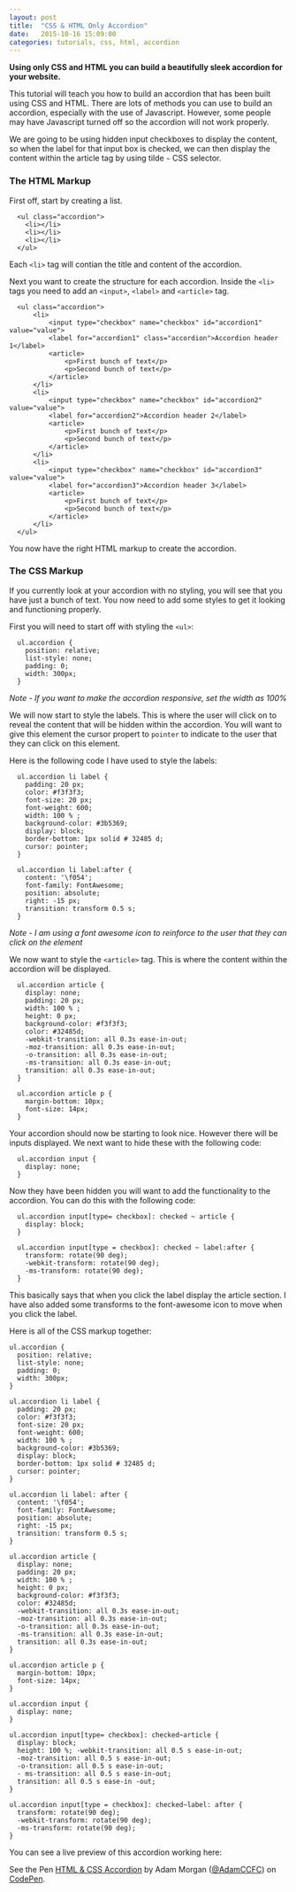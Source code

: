 ```yaml
---
layout: post
title:  "CSS & HTML Only Accordion"
date:   2015-10-16 15:09:00
categories: tutorials, css, html, accordion
---
```


**Using only CSS and HTML you can build a beautifully sleek accordion for your website.**

This tutorial will teach you how to build an accordion that has been built using CSS and HTML. There are lots of methods you can use to build an accordion, especially with the use of Javascript. However, some people may have Javascript turned off so the accordion will not work properly.

We are going to be using hidden input checkboxes to display the content, so when the label for that input box is checked, we can then display the content within the article tag by using tilde `~` CSS selector.

### The HTML Markup

First off, start by creating a list.

```
  <ul class="accordion">
    <li></li>
    <li></li>
    <li></li>
  </ul>
```

Each `<li>` tag will contian the title and content of the accordion.

Next you want to create the structure for each accordion. Inside the `<li>` tags you need to add an `<input>`, `<label>` and `<article>` tag.

```
  <ul class="accordion">
      <li>
          <input type="checkbox" name="checkbox" id="accordion1" value="value">
          <label for="accordion1" class="accordion">Accordion header 1</label>
          <article>
              <p>First bunch of text</p>
              <p>Second bunch of text</p>
          </article>
      </li>
      <li>
          <input type="checkbox" name="checkbox" id="accordion2" value="value">
          <label for="accordion2">Accordion header 2</label>
          <article>
              <p>First bunch of text</p>
              <p>Second bunch of text</p>
          </article>
      </li>
      <li>
          <input type="checkbox" name="checkbox" id="accordion3" value="value">
          <label for="accordion3">Accordion header 3</label>
          <article>
              <p>First bunch of text</p>
              <p>Second bunch of text</p>
          </article>
      </li>
  </ul>
```

You now have the right HTML markup to create the accordion.

### The CSS Markup

If you currently look at your accordion with no styling, you will see that you have just a bunch of text. You now need to add some styles to get it looking and functioning properly.

First you will need to start off with styling the `<ul>`:

```
  ul.accordion {
    position: relative;
    list-style: none;
    padding: 0;
    width: 300px;
  }
```

*Note - If you want to make the accordion responsive, set the width as 100%*

We will now start to style the labels. This is where the user will click on to reveal the content that will be hidden within the accordion. You will want to give this element the cursor propert to `pointer` to indicate to the user that they can click on this element.

Here is the following code I have used to style the labels:

```
  ul.accordion li label {
    padding: 20 px;
    color: #f3f3f3;
    font-size: 20 px;
    font-weight: 600;
    width: 100 % ;
    background-color: #3b5369;
    display: block;
    border-bottom: 1px solid # 32485 d;
    cursor: pointer;
  }

  ul.accordion li label:after {
    content: '\f054';
    font-family: FontAwesome;
    position: absolute;
    right: -15 px;
    transition: transform 0.5 s;
  }
```
*Note - I am using a font awesome icon to reinforce to the user that they can click on the element*

We now want to style the `<article>` tag. This is where the content within the accordion will be displayed.

```
  ul.accordion article {
    display: none;
    padding: 20 px;
    width: 100 % ;
    height: 0 px;
    background-color: #f3f3f3;
    color: #32485d;
    -webkit-transition: all 0.3s ease-in-out;
    -moz-transition: all 0.3s ease-in-out;
    -o-transition: all 0.3s ease-in-out;
    -ms-transition: all 0.3s ease-in-out;
    transition: all 0.3s ease-in-out;
  }

  ul.accordion article p {
    margin-bottom: 10px;
    font-size: 14px;
  }
```

Your accordion should now be starting to look nice. However there will be inputs displayed. We next want to hide these with the following code:

```
  ul.accordion input {
    display: none;
  }
```

Now they have been hidden you will want to add the functionality to the accordion. You can do this with the following code:

```
  ul.accordion input[type= checkbox]: checked ~ article {
    display: block;
  }

  ul.accordion input[type = checkbox]: checked ~ label:after {
    transform: rotate(90 deg);
    -webkit-transform: rotate(90 deg);
    -ms-transform: rotate(90 deg);
  }
```

This basically says that when you click the label display the article section. I have also added some transforms to the font-awesome icon to move when you click the label.

Here is all of the CSS markup together:

```
ul.accordion {
  position: relative;
  list-style: none;
  padding: 0;
  width: 300px;
}

ul.accordion li label {
  padding: 20 px;
  color: #f3f3f3;
  font-size: 20 px;
  font-weight: 600;
  width: 100 % ;
  background-color: #3b5369;
  display: block;
  border-bottom: 1px solid # 32485 d;
  cursor: pointer;
}

ul.accordion li label: after {
  content: '\f054';
  font-family: FontAwesome;
  position: absolute;
  right: -15 px;
  transition: transform 0.5 s;
}

ul.accordion article {
  display: none;
  padding: 20 px;
  width: 100 % ;
  height: 0 px;
  background-color: #f3f3f3;
  color: #32485d;
  -webkit-transition: all 0.3s ease-in-out;
  -moz-transition: all 0.3s ease-in-out;
  -o-transition: all 0.3s ease-in-out;
  -ms-transition: all 0.3s ease-in-out;
  transition: all 0.3s ease-in-out;
}

ul.accordion article p {
  margin-bottom: 10px;
  font-size: 14px;
}

ul.accordion input {
  display: none;
}

ul.accordion input[type= checkbox]: checked~article {
  display: block;
  height: 100 %; -webkit-transition: all 0.5 s ease-in-out; 
  -moz-transition: all 0.5 s ease-in-out; 
  -o-transition: all 0.5 s ease-in-out;
  - ms-transition: all 0.5 s ease-in-out;
  transition: all 0.5 s ease-in -out;
}

ul.accordion input[type = checkbox]: checked~label: after {
  transform: rotate(90 deg);
  -webkit-transform: rotate(90 deg);
  -ms-transform: rotate(90 deg);
}
```

You can see a live preview of this accordion working here:

<p data-height="269" data-theme-id="0" data-slug-hash="WQELRE" data-default-tab="result" data-user="AdamCCFC" class='codepen'>See the Pen <a href='http://codepen.io/AdamCCFC/pen/WQELRE/'>HTML & CSS Accordion</a> by Adam Morgan (<a href='http://codepen.io/AdamCCFC'>@AdamCCFC</a>) on <a href='http://codepen.io'>CodePen</a>.</p>
<script async src="//assets.codepen.io/assets/embed/ei.js"></script>
